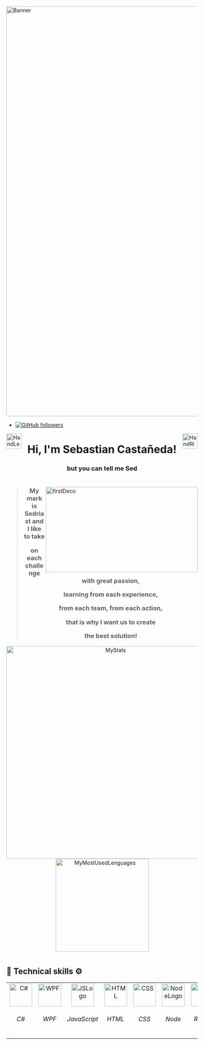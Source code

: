 <img align="center" alt="Banner" src="https://firebasestorage.googleapis.com/v0/b/port-e39af.appspot.com/o/README%20HEAD.svg?alt=media&token=e0ba3ec1-8ca9-4ede-a473-41a7fc244166" width="1080" />

- [![GitHub followers](https://img.shields.io/github/followers/exSED?label=Follow&style=social)](https://github.com/aman-atg/?tab=follow)

<img alt="HandLeftDeco" src="https://github.com/TheDudeThatCode/TheDudeThatCode/blob/master/Assets/Hi.gif" align="left" width="40"/>
<img alt="HandRightDeco" src="https://github.com/TheDudeThatCode/TheDudeThatCode/blob/master/Assets/Hi.gif" align="right" width="40"/>

<h1 align="center">Hi, I'm Sebastian Castañeda!</h1>
<h3 align="center">but you can tell me Sed</h3>

<h1></h1>

<img  alt="firstDeco" src="https://firebasestorage.googleapis.com/v0/b/port-e39af.appspot.com/o/MarkSED.svg?alt=media&token=328e9622-4b09-479c-9822-113c04c480aa" align="right" width="400" height="225"/>
<h3 align="center">
	
> My mark is Sedriast and I like to take
> 
> on each challenge with great passion,
> 
> learning from each experience,
> 
> from each team, from each action,
> 
> that is why I want us to create
> 
> the best solution!

</h3>	 

<div align="center">
	<img alt="MyStats" src="https://github-readme-stats.vercel.app/api?username=exSED&show_icons=true&theme=transparent" width="560"/>
	<img alt="MyMostUsedLenguages" src="https://github-readme-stats.vercel.app/api/top-langs/?username=exSED&theme=transparent&hide=glsl" width="245"/>
</div>

<h1></h1>

<h2>🧰	Technical skills	⚙️</h2>

<table align="center">
	<tbody>
		<td align="center">
			<img alt="C#" src="https://firebasestorage.googleapis.com/v0/b/port-e39af.appspot.com/o/Icons%2Fcolor%2Fc%23.svg?alt=media&token=2dba9d68-c879-41c4-89aa-5089bc3f25bd" width="60"/>
			<h6 >C#</h6>
		</td>
		<td align="center">
			<img alt="WPF" src="https://firebasestorage.googleapis.com/v0/b/port-e39af.appspot.com/o/Icons%2Fcolor%2FWPF.svg?alt=media&token=bb3755d1-e9fd-47eb-9016-8ccf4134e4b2" width="60"/>
			<h6 >WPF</h6>
		</td>
		<td align="center">
			<img alt="JSLogo" src="https://firebasestorage.googleapis.com/v0/b/port-e39af.appspot.com/o/Icons%2Fcolor%2FJS.svg?alt=media&token=add93663-d3ef-4bea-bf53-660f631d5d81" width="60"/>
			<h6 >JavaScript</h6>
		</td>
		<td align="center">
			<img alt="HTML" src="https://firebasestorage.googleapis.com/v0/b/port-e39af.appspot.com/o/Icons%2Fcolor%2FHTML5.svg?alt=media&token=054b072d-9c80-4ae1-b63e-36fd37034971" width="60"/>
			<h6 >HTML</h6>
		</td>
		<td align="center">
			<img alt="CSS" src="https://firebasestorage.googleapis.com/v0/b/port-e39af.appspot.com/o/Icons%2Fcolor%2FCSS3.svg?alt=media&token=6ae081c1-9932-4d49-9916-fe6b85dddfb9" width="60"/>
			<h6 >CSS</h6>
		</td>
		<td align="center">
			<img alt="NodeLogo" src="https://firebasestorage.googleapis.com/v0/b/port-e39af.appspot.com/o/Icons%2Fcolor%2Fnodejs.svg?alt=media&token=a5b20a06-04fc-47b1-9ecd-94beab554bcf" width="60"/>
			<h6 >Node</h6>
		</td>
		<td align="center">
			<img alt="React" src="https://firebasestorage.googleapis.com/v0/b/port-e39af.appspot.com/o/Icons%2Fcolor%2Freact.svg?alt=media&token=15a8c5e6-1d6d-4771-90ba-ab77cd68be10" width="60"/>
			<h6 >React</h6>
		</td>
		<td align="center">
			<img alt="Figma" src="https://firebasestorage.googleapis.com/v0/b/port-e39af.appspot.com/o/Icons%2Fcolor%2Ffigma.svg?alt=media&token=42b8601c-9679-4c4f-bff0-be54bb59a60a" width="60"/>
			<h6 >Figma</h6>
		</td>
	</tbody>
</table>
